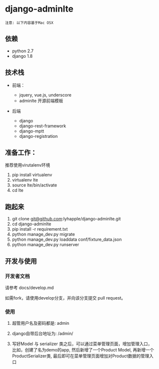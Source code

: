 # django-adminlte

    注意: 以下内容基于Mac OSX

## 依赖

* python 2.7
* django 1.8

## 技术栈

* 前端：
    * jquery, vue.js, underscore
    * adminlte 开源前端模板
    
* 后端
    * django
    * django-rest-framework
    * django-mptt
    * django-registration
    

## 准备工作：

推荐使用virutalenv环境

1. pip install virtualenv
2. virtualenv lte
3. source lte/bin/activate
4. cd lte


## 跑起来

1. git clone git@github.com:lyhapple/django-adminlte.git
2. cd django-adminlte
3. pip install -r requirement.txt
4. python manage_dev.py migrate
5. python manage_dev.py loaddata conf/fixture_data.json
6. python manage_dev.py runserver

## 开发与使用

### 开发者文档

请参考 docs/develop.md

如需fork，请使用develop分支，并向该分支提交 pull request。


### 使用

1. 超管用户名及密码都是: admin

2. django自带后台地址为: /admin/

3. 写好Model 与 serializer 类之后，可以通过菜单管理页面，增加管理入口，
比如，创建了名为demo的app, 然后新增了一个Product Model,
再新增一个ProductSerializer类, 最后即可在菜单管理页面增加对Product数据的管理入口
